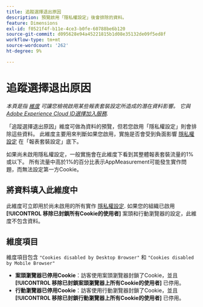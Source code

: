 ```yaml
---
title: 追蹤選擇退出原因
description: 預覽啟用「隱私權設定」後會排除的資料。
feature: Dimensions
exl-id: f0521f4f-b11e-4ce3-b0fe-60788be6b120
source-git-commit: d095628e94a45221815b1d08e35132de09f5ed8f
workflow-type: tm+mt
source-wordcount: '262'
ht-degree: 9%

---
```


# 追蹤選擇退出原因

*本頁是指 [維度](overview.md) 可讓您檢視啟用某些報表套裝設定所造成的潛在資料影響。 它與 [Adobe Experience Cloud ID選擇加入服務](https://experienceleague.adobe.com/docs/id-service/using/implementation/opt-in-service/optin-overview.html?lang=zh-Hant).*

「追蹤選擇退出原因」維度可做為資料的預覽，但若您啟用「隱私權設定」則會排除這些資料。 此維度主要用來判斷如果您啟用，實施是否會受到負面影響 [隱私權設定](https://experienceleague.adobe.com/docs/core-services/interface/administration/ec-cookies/browser-cookie-settings.html) 在「報表套裝設定」底下。

如果尚未啟用隱私權設定，一般實施會在此維度下看到其整體報表套裝流量的1%或以下。 所有流量中高於1%的百分比表示AppMeasurement可能發生實作問題，而無法設定第一方Cookie。

## 將資料填入此維度中

此維度可立即用於尚未啟用的所有實作 [隱私權設定](https://experienceleague.adobe.com/docs/core-services/interface/administration/ec-cookies/browser-cookie-settings.html). 如果您的組織已啟用 **[!UICONTROL 移除已封鎖所有Cookie的使用者]** 案頭和行動瀏覽器的設定，此維度不包含資料。

## 維度項目

維度項目包含 `"Cookies disabled by Desktop Browser"` 和 `"Cookies disabled by Mobile Browser"`

* **案頭瀏覽器已停用Cookie**：訪客使用案頭瀏覽器封鎖了Cookie，並且 **[!UICONTROL 移除已封鎖案頭瀏覽器上所有Cookie的使用者]** 已停用。
* **行動瀏覽器已停用Cookie**：訪客使用行動瀏覽器封鎖了Cookie，並且 **[!UICONTROL 移除已封鎖行動瀏覽器上所有Cookie的使用者]** 已停用。

